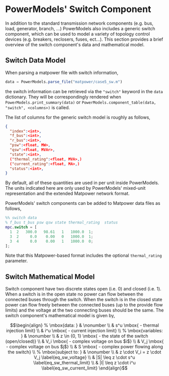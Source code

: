 # PowerModels' Switch Component

In addition to the standard transmission network components (e.g. bus, load, generator, branch, ...) PowerModels also includes a generic switch component, which can be used to model a variety of topology control devices (e.g. breakers, reclosers, fuses, ect...).  This section provides a brief overview of the switch component's data and mathematical model.


## Switch Data Model

When parsing a matpower file with switch information, 
```julia
data = PowerModels.parse_file("matpower/case5_sw.m")
```
the switch information can be retrieved via the `"switch"` keyword in the `data` dictionary. They will be correspondingly rendered when `PowerModels.print_summary(data)` or `PowerModels.component_table(data, "switch", <columns>)` is called.

The list of columns for the generic switch model is roughly as follows,
```json
{
  "index":<int>,
  "f_bus":<int>,
  "r_bus":<int>,
  "psw":<float, MW>,
  "qsw":<float, MVAr>,
  "state":<int>,
  ("thermal_rating":<float, MVA>,)
  ("current_rating":<float, MA>,)
  "status":<int>,
}
```
By default, all of these quantities are used in per unit inside PowerModels.  The units indicated here are only used by PowerModels' mixed-unit representation and the extended Matpower network format.

PowerModels' switch components can be added to Matpower data files as follows,
```matlab
%% switch data
% f_bus t_bus psw qsw state thermal_rating  status
mpc.switch = [
  1  2   300.0   98.61   1   1000.0  1;
  3  2     0.0    0.00   0   1000.0  1;
  3  4     0.0    0.00   1   1000.0  0;
];
```
Note that this Matpower-based format includes the optional `thermal_rating` parameter.


## Switch Mathematical Model

Switch component have two discrete states open (i.e. 0) and closed (i.e. 1).  When a switch is in the open state no power can flow between the connected buses through the switch.  When the switch is in the closed state power can flow freely between the connected buses (up to the provide flow limits) and the voltage at the two connecting buses should be the same.  The switch component's mathematical model is given by,

```math
\begin{align}
%
\mbox{data: } & \nonumber \\
& s^u \mbox{ - thermal injection limit} \\
& i^u \mbox{ - current injection limit} \\
%
\mbox{variables: } & \nonumber \\
& z \in {0, 1} \mbox{ - the state of the switch (open/closed)} \\
& V_i \mbox{ - complex voltage on bus $i$} \\
& V_j \mbox{ - complex voltage on bus $j$} \\
& S \mbox{ - complex power flowing along the switch} \\
%
\mbox{subject to: } & \nonumber \\
& z \cdot V_i = z \cdot V_j \label{eq_sw_voltage} \\
& |S| \leq z \cdot s^u \label{eq_sw_thermal_limit} \\
& |I| \leq z \cdot i^u \label{eq_sw_current_limit}
\end{align}
```
